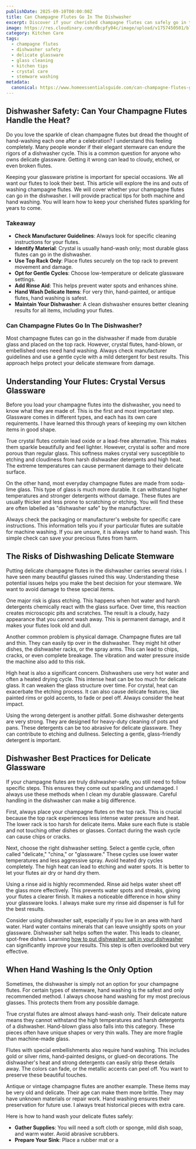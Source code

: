 ```yaml
---
publishDate: 2025-09-10T00:00:00Z
title: Can Champagne Flutes Go In The Dishwasher
excerpt: Discover if your cherished champagne flutes can safely go in the dishwasher. Learn the best practices for cleaning delicate glassware and ensuring sparkling results.
image: https://res.cloudinary.com/dbcpfy04c/image/upload/v1757450501/blog_image_1757450500_th49sy.webp
category: Kitchen Care
tags:
  - champagne flutes
  - dishwasher safety
  - delicate glassware
  - glass cleaning
  - kitchen tips
  - crystal care
  - stemware washing
metadata:
  canonical: https://www.homeessentialsguide.com/can-champagne-flutes-go-in-the-dishwasher
---
```


## Dishwasher Safety: Can Your Champagne Flutes Handle the Heat?

Do you love the sparkle of clean champagne flutes but dread the thought of hand-washing each one after a celebration? I understand this feeling completely. Many people wonder if their elegant stemware can endure the rigors of a dishwasher cycle. This is a common question for anyone who owns delicate glassware. Getting it wrong can lead to cloudy, etched, or even broken flutes.

Keeping your glassware pristine is important for special occasions. We all want our flutes to look their best. This article will explore the ins and outs of washing champagne flutes. We will cover whether your champagne flutes can go in the dishwasher. I will provide practical tips for both machine and hand washing. You will learn how to keep your cherished flutes sparkling for years to come.

### Takeaway

*   **Check Manufacturer Guidelines**: Always look for specific cleaning instructions for your flutes.
*   **Identify Material**: Crystal is usually hand-wash only; most durable glass flutes can go in the dishwasher.
*   **Use Top Rack Only**: Place flutes securely on the top rack to prevent movement and damage.
*   **Opt for Gentle Cycles**: Choose low-temperature or delicate glassware settings.
*   **Add Rinse Aid**: This helps prevent water spots and enhances shine.
*   **Hand Wash Delicate Items**: For very thin, hand-painted, or antique flutes, hand washing is safest.
*   **Maintain Your Dishwasher**: A clean dishwasher ensures better cleaning results for all items, including your flutes.

### Can Champagne Flutes Go In The Dishwasher?

Most champagne flutes can go in the dishwasher if made from durable glass and placed on the top rack. However, crystal flutes, hand-blown, or embellished ones need hand washing. Always check manufacturer guidelines and use a gentle cycle with a mild detergent for best results. This approach helps protect your delicate stemware from damage.

## Understanding Your Flutes: Crystal Versus Glassware

Before you load your champagne flutes into the dishwasher, you need to know what they are made of. This is the first and most important step. Glassware comes in different types, and each has its own care requirements. I have learned this through years of keeping my own kitchen items in good shape.

True crystal flutes contain lead oxide or a lead-free alternative. This makes them sparkle beautifully and feel lighter. However, crystal is softer and more porous than regular glass. This softness makes crystal very susceptible to etching and cloudiness from harsh dishwasher detergents and high heat. The extreme temperatures can cause permanent damage to their delicate surface.

On the other hand, most everyday champagne flutes are made from soda-lime glass. This type of glass is much more durable. It can withstand higher temperatures and stronger detergents without damage. These flutes are usually thicker and less prone to scratching or etching. You will find these are often labelled as "dishwasher safe" by the manufacturer.

Always check the packaging or manufacturer's website for specific care instructions. This information tells you if your particular flutes are suitable for machine washing. If you are unsure, it is always safer to hand wash. This simple check can save your precious flutes from harm.

## The Risks of Dishwashing Delicate Stemware

Putting delicate champagne flutes in the dishwasher carries several risks. I have seen many beautiful glasses ruined this way. Understanding these potential issues helps you make the best decision for your stemware. We want to avoid damage to these special items.

One major risk is glass etching. This happens when hot water and harsh detergents chemically react with the glass surface. Over time, this reaction creates microscopic pits and scratches. The result is a cloudy, hazy appearance that you cannot wash away. This is permanent damage, and it makes your flutes look old and dull.

Another common problem is physical damage. Champagne flutes are tall and thin. They can easily tip over in the dishwasher. They might hit other dishes, the dishwasher racks, or the spray arms. This can lead to chips, cracks, or even complete breakage. The vibration and water pressure inside the machine also add to this risk.

High heat is also a significant concern. Dishwashers use very hot water and often a heated drying cycle. This intense heat can be too much for delicate glass. It can weaken the glass structure over time. For crystal, heat can exacerbate the etching process. It can also cause delicate features, like painted rims or gold accents, to fade or peel off. Always consider the heat impact.

Using the wrong detergent is another pitfall. Some dishwasher detergents are very strong. They are designed for heavy-duty cleaning of pots and pans. These detergents can be too abrasive for delicate glassware. They can contribute to etching and dullness. Selecting a gentle, glass-friendly detergent is important.

## Dishwasher Best Practices for Delicate Glassware

If your champagne flutes are truly dishwasher-safe, you still need to follow specific steps. This ensures they come out sparkling and undamaged. I always use these methods when I clean my durable glassware. Careful handling in the dishwasher can make a big difference.

First, always place your champagne flutes on the top rack. This is crucial because the top rack experiences less intense water pressure and heat. The lower rack is too harsh for delicate items. Make sure each flute is stable and not touching other dishes or glasses. Contact during the wash cycle can cause chips or cracks.

Next, choose the right dishwasher setting. Select a gentle cycle, often called "delicate," "china," or "glassware." These cycles use lower water temperatures and less aggressive spray. Avoid heated dry cycles completely. The high heat can lead to etching and water spots. It is better to let your flutes air dry or hand dry them.

Using a rinse aid is highly recommended. Rinse aid helps water sheet off the glass more effectively. This prevents water spots and streaks, giving your flutes a clearer finish. It makes a noticeable difference in how shiny your glassware looks. I always make sure my rinse aid dispenser is full for the best results.

Consider using dishwasher salt, especially if you live in an area with hard water. Hard water contains minerals that can leave unsightly spots on your glassware. Dishwasher salt helps soften the water. This leads to cleaner, spot-free dishes. Learning [how to put dishwasher salt in your dishwasher](https://homeessentialsguide.com/how-to-put-dishwasher-salt-in-dishwasher) can significantly improve your results. This step is often overlooked but very effective.

## When Hand Washing Is the Only Option

Sometimes, the dishwasher is simply not an option for your champagne flutes. For certain types of stemware, hand washing is the safest and only recommended method. I always choose hand washing for my most precious glasses. This protects them from any possible damage.

True crystal flutes are almost always hand-wash only. Their delicate nature means they cannot withstand the high temperatures and harsh detergents of a dishwasher. Hand-blown glass also falls into this category. These pieces often have unique shapes or very thin walls. They are more fragile than machine-made glass.

Flutes with special embellishments also require hand washing. This includes gold or silver rims, hand-painted designs, or glued-on decorations. The dishwasher's heat and strong detergents can easily strip these details away. The colors can fade, or the metallic accents can peel off. You want to preserve these beautiful touches.

Antique or vintage champagne flutes are another example. These items may be very old and delicate. Their age can make them more brittle. They may have unknown materials or repair work. Hand washing ensures their preservation for future use. I always treat historical pieces with extra care.

Here is how to hand wash your delicate flutes safely:

*   **Gather Supplies**: You will need a soft cloth or sponge, mild dish soap, and warm water. Avoid abrasive scrubbers.
*   **Prepare Your Sink**: Place a rubber mat or a